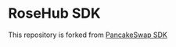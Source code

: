 # RoseHub SDK

This repository is forked from [PancakeSwap SDK](https://github.com/pancakeswap/pancake-swap-sdk)
